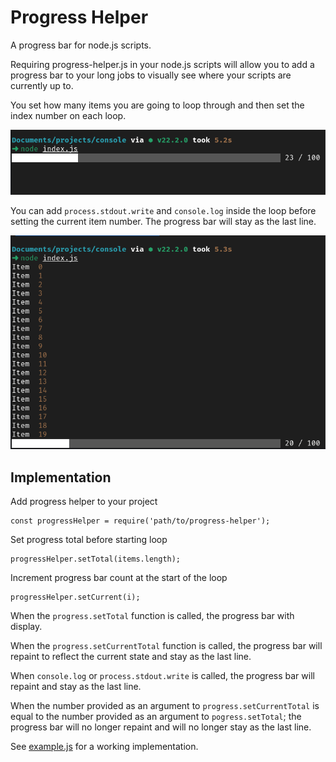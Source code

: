 # Progress Helper

A progress bar for node.js scripts.

Requiring progress-helper.js in your node.js scripts will allow you to add a progress bar to your long jobs to visually see where your scripts are currently up to.

You set how many items you are going to loop through and then set the index number on each loop.

![Example of progress helper when running](./example/example-running.png "Example of progress helper when running")

You can add `process.stdout.write` and `console.log` inside the loop before setting the current item number. The progress bar will stay as the last line.

![Example of progress helper when running with a console.log on each loop](./example/example-running-log.png "Example of progress helper when running with a console.log on each loop")

## Implementation

Add progress helper to your project
```
const progressHelper = require('path/to/progress-helper');
```

Set progress total before starting loop
```
progressHelper.setTotal(items.length);
```

Increment progress bar count at the start of the loop
```
progressHelper.setCurrent(i);
```

When the `progress.setTotal` function is called, the progress bar with display.

When the `progress.setCurrentTotal` function is called, the progress bar will repaint to reflect the current state and stay as the last line.

When `console.log` or `process.stdout.write` is called, the progress bar will repaint and stay as the last line.

When the number provided as an argument to `progress.setCurrentTotal` is equal to the number provided as an argument to `pogress.setTotal`; the progress bar will no longer repaint and will no longer stay as the last line.

See [example.js](./example/example.js) for a working implementation.
